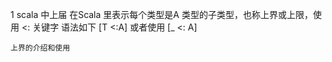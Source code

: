 1  scala 中上届
    在Scala 里表示每个类型是A 类型的子类型，也称上界或上限，使用 <: 关键字 语法如下 [T <:A]  或者使用 [_ <: A]
    
    上界的介绍和使用
    
